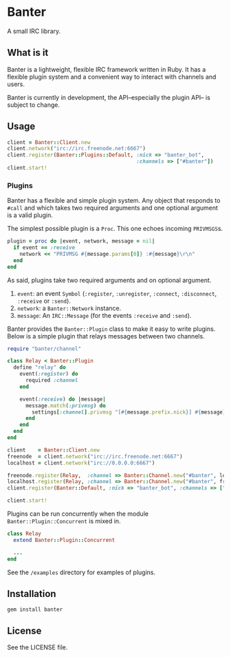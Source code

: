 # Banter

A small IRC library.



## What is it

Banter is a lightweight, flexible IRC framework written in Ruby. It has a
flexible plugin system and a convenient way to interact with channels and users.

Banter is currently in development, the API–especially the plugin API– is 
subject to change.



## Usage

```ruby
client = Banter::Client.new
client.network("irc://irc.freenode.net:6667")
client.register(Banter::Plugins::Default, :nick => "banter_bot",
                                          :channels => ["#banter"])
client.start!
```

### Plugins

Banter has a flexible and simple plugin system. Any object that responds to 
`#call` and which takes two required arguments and one optional argument is a
valid plugin.

The simplest possible plugin is a `Proc`. This one echoes incoming `PRIVMSGS`s.

```ruby
plugin = proc do |event, network, message = nil|
  if event == :receive
    network << "PRIVMSG #{message.params[0]} :#{message}\r\n"
  end
end
```

As said, plugins take two required arguments and on optional argument.

1. `event`: an event `Symbol` (`:register`, `:unregister`, `:connect`, 
   `:disconnect`, `:receive` or `:send`).
2. `network`: a `Banter::Network` instance.
3. `message`: An `IRC::Message` (for the events `:receive` and 
   `:send`).

Banter provides the `Banter::Plugin` class to make it easy to write plugins.
Below is a simple plugin that relays messages between two channels.

```ruby
require "banter/channel"

class Relay < Banter::Plugin
  define "relay" do
    event(:register) do
      required :channel
    end

    event(:receive) do |message|
      message.match(:privmsg) do
        settings[:channel].privmsg "[#{message.prefix.nick}] #{message}"
      end
    end
  end
end

client    = Banter::Client.new
freenode  = client.network("irc://irc.freenode.net:6667")
localhost = client.network("irc://0.0.0.0:6667")

freenode.register(Relay,  :channel => Banter::Channel.new("#banter", localhost))
localhost.register(Relay, :channel => Banter::Channel.new("#banter", freenode))
client.register(Banter::Default, :nick => "banter_bot", :channels => ["#banter"])

client.start!
```

Plugins can be run concurrently when the module `Banter::Plugin::Concurrent` is
mixed in.

```ruby
class Relay
  extend Banter::Plugin::Concurrent

  ...
end
```

See the `/examples` directory for examples of plugins.



## Installation

`gem install banter`



## License

See the LICENSE file.

